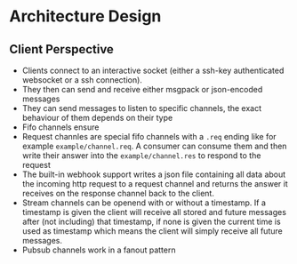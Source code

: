# Architecture Design
## Client Perspective
- Clients connect to an interactive socket (either a ssh-key authenticated websocket or a ssh connection).
- They then can send and receive either msgpack or json-encoded messages
- They can send messages to listen to specific channels, the exact behaviour of them depends on their type
- Fifo channels ensure
- Request channles are special fifo channels with a `.req` ending like for example `example/channel.req`. A consumer can consume them and then write their answer into the `example/channel.res` to respond to the request
- The built-in webhook support writes a json file containing all data about the incoming http request to a request channel and returns the answer it receives on the response channel back to the client.
- Stream channels can be openend with or without a timestamp. If a timestamp is given the client will receive all stored and future messages after (not including) that timestamp, if none is given the current time is used as timestamp which means the client will simply receive all future messages.
- Pubsub channels work in a fanout pattern
